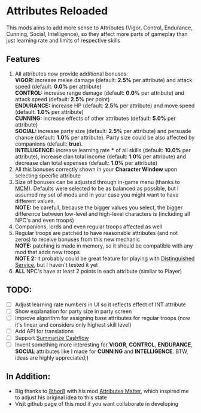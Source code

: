 ﻿# Attributes Reloaded

This mods aims to add more sense to Attributes (Vigor, Control, Endurance, Cunning, Social, Intelligence), so they affect more parts of gameplay than just learning rate and limits of respective skills

## Features
1. All attributes now provide additional bonuses:  
   **VIGOR:** increase melee damage (default: **2.5%** per attribute) and attack speed (default: **0.0%** per attribute)  
   **CONTROL:** increase range damage (default: **0.0%** per attribute) and attack speed (default: **2.5%** per point)  
   **ENDURANCE:** increase HP (default: **2.5%** per attribute) and move speed (default: **1.0%** per attribute)  
   **CUNNING:** increase effects of other attributes (default: **5.0%** per attribute)  
   **SOCIAL:** increase party size (default: **2.5%** per attribute) and persuade chance (default: **1.0%** per attribute). Party size could be also affected by companions (default: **true**).  
   **INTELLIGENCE:** increase learning rate __*__ of all skills (default: **10.0%** per attribute), increase clan total income (default: **1.0%** per attribute) and decrease clan total expenses  (default: **1.0%** per attribute)  
2. All this bonuses correctly shown in your **Character Window** upon selecting specific attribute
3. Size of bonuses can be adjusted through in-game menu (thanks to [MCM](https://www.nexusmods.com/mountandblade2bannerlord/mods/612)). Defaults were selected to be as balanced as possible, but I assumed my set of mods and in your case you might want to have different values.  
   **NOTE:** be carefull, because the bigger values you select, the bigger difference between low-level and high-level characters is (including all NPC's and even troops)
4. Companions, lords and even regular troops affected as well
5. Regular troops are patched to have reasonable attributes (and not zeros) to receive bonuses from this new mechanic  
   **NOTE:** patching is made in memory, so it should be compatible with any mod that adds new troops  
   **NOTE 2:** it probably could be great feature for playing with [Distinguished Service](https://www.nexusmods.com/mountandblade2bannerlord/mods/1101), but I haven't tested it yet
6. **ALL** NPC's have at least 2 points in each attribute (similar to Player)

## TODO:
- [ ] Adjust learning rate numbers in UI so it reflects effect of INT attribute
- [ ] Show explanation for party size in party screen
- [ ] Improve algorithm for assigning base attributes for regular troops (now it's linear and considers only highest skill level)
- [ ] Add API for translations
- [ ] Support [Summarize Cashflow](https://www.nexusmods.com/mountandblade2bannerlord/mods/505)
- [ ] Invent something more interesting for **VIGOR**, **CONTROL**, **ENDURANCE**, **SOCIAL** attributes like I made for **CUNNING** and **INTELLIGENCE**. BTW, ideas are highly appreciated;) 

## In Addition:
 - Big thanks to [8thor8](https://www.nexusmods.com/mountandblade2bannerlord/users/3969384) with his mod [Attributes Matter](https://www.nexusmods.com/mountandblade2bannerlord/mods/1374), which inspired me to adjust his original idea to this state
 - Visit github page of this mod if you want collaborate in developing